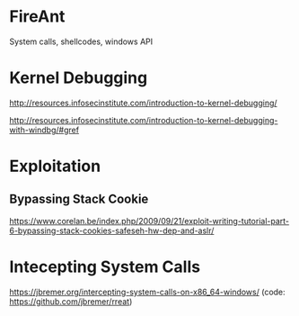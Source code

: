 # FireAnt
System calls, shellcodes, windows API

# Kernel Debugging
http://resources.infosecinstitute.com/introduction-to-kernel-debugging/

http://resources.infosecinstitute.com/introduction-to-kernel-debugging-with-windbg/#gref


# Exploitation
## Bypassing Stack Cookie
https://www.corelan.be/index.php/2009/09/21/exploit-writing-tutorial-part-6-bypassing-stack-cookies-safeseh-hw-dep-and-aslr/

# Intecepting System Calls
https://jbremer.org/intercepting-system-calls-on-x86_64-windows/ (code: https://github.com/jbremer/rreat)
